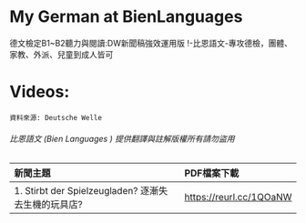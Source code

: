 # My German at BienLanguages
德文檢定B1~B2聽力與閱讀:DW新聞稿強效運用版 !-比恩語文-專攻德檢，團體、家教、外派、兒童到成人皆可

# Videos:
`資料來源: Deutsche Welle`
###### 比恩語文 (Bien Languages ) 提供翻譯與註解版權所有請勿盜用<h6>
| 新聞主題 | PDF檔案下載 |
|:--------|:-------|
| 1. Stirbt der Spielzeugladen? 逐漸失去生機的玩具店? | https://reurl.cc/1QOaNW |
